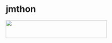 # jmthon

<p align="left"><a href="https://heroku.com/deploy?template=https://github.com/fq5h/mus1"> <img src="https://img.shields.io/badge/Deploy%20To%20Heroku-purple?style=for-the-badge&logo=heroku" width="320" height="58.45"/></a></p>
